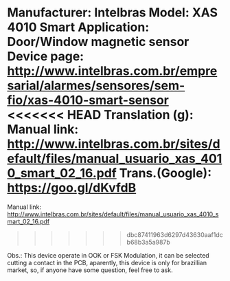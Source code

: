 Manufacturer:	Intelbras
Model:		XAS 4010 Smart
Application:	Door/Window magnetic sensor
Device page:	http://www.intelbras.com.br/empresarial/alarmes/sensores/sem-fio/xas-4010-smart-sensor
<<<<<<< HEAD
Translation (g):
Manual link:	http://www.intelbras.com.br/sites/default/files/manual_usuario_xas_4010_smart_02_16.pdf
Trans.(Google): https://goo.gl/dKvfdB
=======
Manual link:	http://www.intelbras.com.br/sites/default/files/manual_usuario_xas_4010_smart_02_16.pdf
>>>>>>> dbc87411963d6297d43630aaf1dcb68b3a5a987b

Obs.: This device operate in OOK or FSK Modulation, it can be selected cutting a contact in the PCB, aparently, this device is only for 
brazillian market, so, if anyone have some question, feel free to ask.



